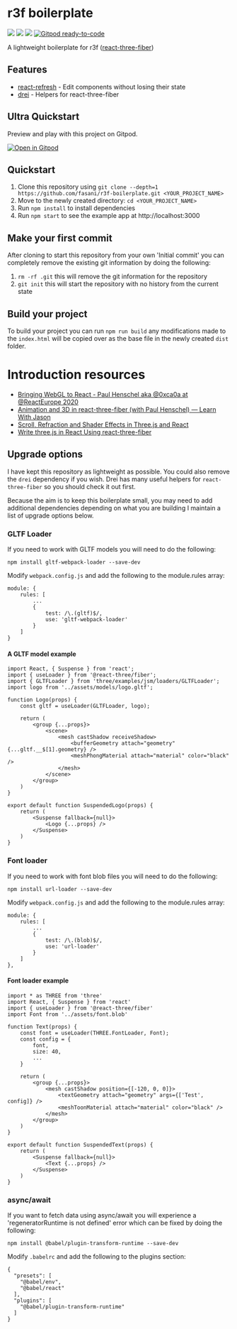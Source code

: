# r3f boilerplate

<img src="https://img.shields.io/david/fasani/r3f-boilerplate?color=green"> <img src="https://img.shields.io/david/dev/fasani/r3f-boilerplate?color=green"> <img src="https://img.shields.io/github/license/fasani/r3f-boilerplate?color=black">
[![Gitpod ready-to-code](https://img.shields.io/badge/Gitpod-ready--to--code-blue?logo=gitpod)](https://gitpod.io/#https://github.com/Fasani/r3f-boilerplate)

A lightweight boilerplate for r3f ([react-three-fiber](https://github.com/pmndrs/react-three-fiber))

## Features

- [react-refresh](https://github.com/facebook/react/tree/master/packages/react-refresh) - Edit components without losing their state
- [drei](https://github.com/pmndrs/drei) - Helpers for react-three-fiber

## Ultra Quickstart

Preview and play with this project on Gitpod.

[![Open in Gitpod](https://gitpod.io/button/open-in-gitpod.svg)](https://gitpod.io/#https://github.com/Fasani/r3f-boilerplate)

## Quickstart

1. Clone this repository using `git clone --depth=1 https://github.com/fasani/r3f-boilerplate.git <YOUR_PROJECT_NAME>`
2. Move to the newly created directory: `cd <YOUR_PROJECT_NAME>`
3. Run `npm install` to install dependencies
3. Run `npm start` to see the example app at http://localhost:3000

## Make your first commit

After cloning to start this repository from your own 'Initial commit' you can completely remove the existing git information by doing the following:

1. `rm -rf .git` this will remove the git information for the repository
2. `git init` this will start the repository with no history from the current state

## Build your project

To build your project you can run `npm run build` any modifications made to the `index.html` will be copied over as the base file in the newly created `dist` folder.

# Introduction resources

- [Bringing WebGL to React - Paul Henschel aka @0xca0a at @ReactEurope 2020](https://www.youtube.com/watch?v=YyqBdN71nFs)
- [Animation and 3D in react-three-fiber (with Paul Henschel) — Learn With Jason](https://www.youtube.com/watch?v=1rP3nNY2hTo)
- [Scroll, Refraction and Shader Effects in Three.js and React](https://tympanus.net/codrops/2019/12/16/scroll-refraction-and-shader-effects-in-three-js-and-react/)
- [Write three.js in React Using react-three-fiber](https://www.digitalocean.com/community/tutorials/react-react-with-threejs)

## Upgrade options

I have kept this repository as lightweight as possible. You could also remove the `drei` dependency if you wish. Drei has many useful helpers for `react-three-fiber` so you should check it out first.

Because the aim is to keep this boilerplate small, you may need to add additional dependencies depending on what you are building I maintain a list of upgrade options below.

### GLTF Loader

If you need to work with GLTF models you will need to do the following:

`npm install gltf-webpack-loader --save-dev`

Modify `webpack.config.js` and add the following to the module.rules array:

```
module: {
    rules: [
        ...
        {
            test: /\.(gltf)$/,
            use: 'gltf-webpack-loader'
        }
    ]
}
```

#### A GLTF model example

```
import React, { Suspense } from 'react';
import { useLoader } from '@react-three/fiber';
import { GLTFLoader } from 'three/examples/jsm/loaders/GLTFLoader';
import logo from '../assets/models/logo.gltf';

function Logo(props) {
    const gltf = useLoader(GLTFLoader, logo);

    return (
        <group {...props}>
            <scene>
                <mesh castShadow receiveShadow>
                    <bufferGeometry attach="geometry" {...gltf.__$[1].geometry} />
                    <meshPhongMaterial attach="material" color="black" />
                </mesh>
            </scene>
        </group>
    )
}

export default function SuspendedLogo(props) {
    return (
        <Suspense fallback={null}>
            <Logo {...props} />
        </Suspense>
    )
}
```

### Font loader

If you need to work with font blob files you will need to do the following:

`npm install url-loader --save-dev`

Modify `webpack.config.js` and add the following to the module.rules array:

```
module: {
    rules: [
        ...
        {
            test: /\.(blob)$/,
            use: 'url-loader'
        }
    ]
},
```

#### Font loader example

```
import * as THREE from 'three'
import React, { Suspense } from 'react'
import { useLoader } from '@react-three/fiber'
import Font from '../assets/font.blob'

function Text(props) {
    const font = useLoader(THREE.FontLoader, Font);
    const config = {
        font,
        size: 40,
        ...
    }

    return (
        <group {...props}>
            <mesh castShadow position={[-120, 0, 0]}>
                <textGeometry attach="geometry" args={['Test', config]} />
                <meshToonMaterial attach="material" color="black" />
            </mesh>
        </group>
    )
}

export default function SuspendedText(props) {
    return (
        <Suspense fallback={null}>
            <Text {...props} />
        </Suspense>
    )
}
```

### async/await

If you want to fetch data using async/await you will experience a 'regeneratorRuntime is not defined' error which can be fixed by doing the following:

`npm install @babel/plugin-transform-runtime --save-dev`

Modify `.babelrc` and add the following to the plugins section:
```
{
  "presets": [
    "@babel/env",
    "@babel/react"
  ],
  "plugins": [
    "@babel/plugin-transform-runtime"
  ]
}
